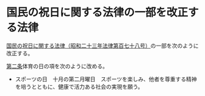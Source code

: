 # 国民の祝日に関する法律の一部を改正する法律

[国民の祝日に関する法律（昭和二十三年法律第百七十八号）](https://github.com/law-of-japan/19480720-law-178)の一部を次のように改正する。

[第二条](./article.md#%E7%AC%AC%E4%BA%8C%E6%9D%A1)体育の日の項を次のように改める。

- スポーツの日　十月の第二月曜日　スポーツを楽しみ、他者を尊重する精神を培うとともに、健康で活力ある社会の実現を願う。
